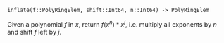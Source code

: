 ```
inflate(f::PolyRingElem, shift::Int64, n::Int64) -> PolyRingElem
```

Given a polynomial $f$ in $x$, return $f(x^n)*x^j$, i.e. multiply all exponents by $n$ and shift $f$ left by $j$.
